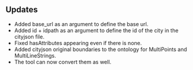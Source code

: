 ## Updates
- Added base_url as an argument to define the base url.
- Added id + idpath as an argument to define the id of the city in the cityjson file.
- Fixed hasAttributes appearing even if there is none.
- Added cityjson original boundaries to the ontology for MultiPoints and MultiLineStrings.
- The tool can now convert them as well.

